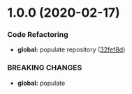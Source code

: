 # 1.0.0 (2020-02-17)


### Code Refactoring

* **global:** populate repository ([32fef8d](https://github.com/Itee/itee-postgresql/commit/32fef8d35ce8fc963812d43a4bdde2f4008c4fbf))


### BREAKING CHANGES

* **global:** populate
